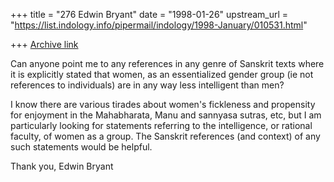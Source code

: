+++
title = "276 Edwin Bryant"
date = "1998-01-26"
upstream_url = "https://list.indology.info/pipermail/indology/1998-January/010531.html"

+++
[Archive link](https://list.indology.info/pipermail/indology/1998-January/010531.html)

Can anyone point me to any references in any genre of Sanskrit texts where
it is explicitly stated that women, as an essentialized gender group (ie
not references to individuals) are in any way less intelligent than men?

I know there are various tirades about women's fickleness and propensity
for enjoyment in the Mahabharata, Manu and sannyasa sutras, etc, but I am
particularly looking for statements referring to the intelligence, or
rational faculty, of women as a group.  The Sanskrit references (and
context) of any such statements would be helpful.

Thank you,  Edwin Bryant



